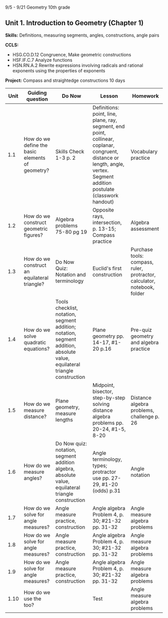 


9/5 - 9/21 Geometry 10th grade
## Unit 1. Introduction to Geometry  (Chapter 1)
**Skills:** Definitions, measuring segments, angles, constructions, angle pairs

**CCLS:**
- HSG.CO.D.12 Congruence, Make geometric constructions 
- HSF.IF.C.7 Analyze functions
- HSN.RN.A.2 Rewrite expressions involving radicals and rational exponents using the properties of exponents

**Project:** Compass and straightedge constructions
10 days

|Unit | Guiding question | Do Now | Lesson | Homework |
|---|---|---|---|---|
| 1.1|How do we define the basic elements of geometry?|Skills Check 1-3 p. 2|Definitions: point, line, plane, ray, segment, end point, collinear, coplanar, congruent, distance or length, angle, vertex. Segment addition postulate (classwork handout)|Vocabulary practice
1.2|How do we construct geometric figures?|Algebra problems 75-80 pg 19|Opposite rays, intersection, p. 13-15; Compass practice|Algebra assessment
1.3| How do we construct an equilateral triangle?|Do Now Quiz: Notation and terminology| Euclid's first construction|Purchase tools: compass, ruler, protractor, calculator, notebook, folder
1.4|How do we solve quadratic equations?|Tools checklist, notation, segment addition; notation, segment addition, absolute value, equilateral triangle construction|Plane geometry pp. 14-17, #1-20 p.16 |Pre-quiz geometry and algebra practice
1.5|How do we measure distance?|Plane geometry, measure lengths|Midpoint, bisector, step-by-step solving distance algebra problems pp. 20-24, #1-5, 8-20|Distance algebra problems, challenge p. 26
1.6|How do we measure angles?|Do Now quiz: notation, segment addition algebra, absolute value, equilateral triangle construction|Angle terminology, types; protractor use pp. 27-29, #1-20 (odds) p.31|Angle notation
1.7| How do we solve for angle measures?| Angle measure practice, construction|Angle algebra Problem 4, p. 30; #21-32 pp. 31-32|Angle measure algebra problems
1.8| How do we solve for angle measures?| Angle measure practice, construction|Angle algebra Problem 4, p. 30; #21-32 pp. 31-32|Angle measure algebra problems
1.9| How do we solve for angle measures?| Angle measure practice, construction|Angle algebra Problem 4, p. 30; #21-32 pp. 31-32|Angle measure algebra problems
1.10| How do we use the too?| |Test|Angle measure algebra problems


<!--stackedit_data:
eyJoaXN0b3J5IjpbLTE4ODU5Mzg5NzAsNDM0Nzg5Mjc2LDE1OT
YxMTY1MjAsLTE3OTcyMTc3NzQsMjIwNTU1Njk0LC0xNDc1MzEx
MjMyLDI1MzQzNTU3Ml19
-->